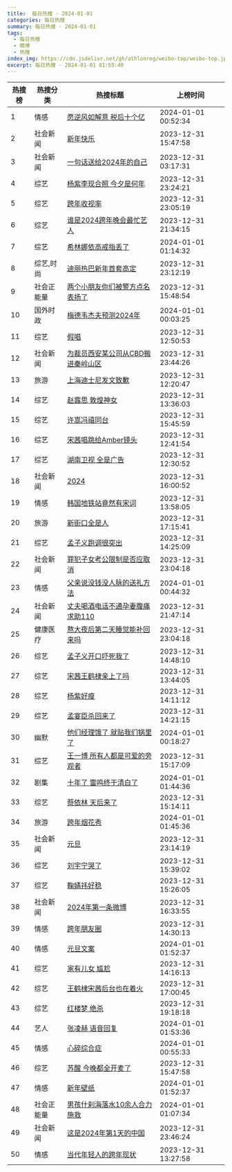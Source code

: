 ```yaml
---
title:  每日热搜 - 2024-01-01
categories: 每日热搜
summary: 每日热搜 - 2024-01-01
tags:
  - 每日热搜
  - 微博
  - 热搜
index_img: https://cdn.jsdelivr.net/gh/athlonreg/weibo-top/weibo-top.jpeg
excerpt: 每日热搜 - 2024-01-01 01:55:40
---
```


| 热搜榜 | 热搜分类 | 热搜标题 | 上榜时间 |
| --- | --- | --- | --- |
| 1 | 情感 | [愿逆风如解意 税后十个亿](https://s.weibo.com/weibo%3Fq%3D%2523%E6%84%BF%E9%80%86%E9%A3%8E%E5%A6%82%E8%A7%A3%E6%84%8F%20%E7%A8%8E%E5%90%8E%E5%8D%81%E4%B8%AA%E4%BA%BF%2523) | 2024-01-01 00:52:34 | 
| 2 | 社会新闻 | [新年快乐](https://s.weibo.com/weibo%3Fq%3D%2523%E6%96%B0%E5%B9%B4%E5%BF%AB%E4%B9%90%2523) | 2023-12-31 15:47:58 | 
| 3 | 社会新闻 | [一句话送给2024年的自己](https://s.weibo.com/weibo%3Fq%3D%2523%E4%B8%80%E5%8F%A5%E8%AF%9D%E9%80%81%E7%BB%992024%E5%B9%B4%E7%9A%84%E8%87%AA%E5%B7%B1%2523) | 2023-12-31 03:17:31 | 
| 4 | 综艺 | [杨紫李现合照 今夕是何年](https://s.weibo.com/weibo%3Fq%3D%2523%E6%9D%A8%E7%B4%AB%E6%9D%8E%E7%8E%B0%E5%90%88%E7%85%A7%20%E4%BB%8A%E5%A4%95%E6%98%AF%E4%BD%95%E5%B9%B4%2523) | 2023-12-31 23:24:21 | 
| 5 | 综艺 | [跨年收视率](https://s.weibo.com/weibo%3Fq%3D%2523%E8%B7%A8%E5%B9%B4%E6%94%B6%E8%A7%86%E7%8E%87%2523) | 2023-12-31 23:05:19 | 
| 6 | 综艺 | [谁是2024跨年晚会最忙艺人](https://s.weibo.com/weibo%3Fq%3D%2523%E8%B0%81%E6%98%AF2024%E8%B7%A8%E5%B9%B4%E6%99%9A%E4%BC%9A%E6%9C%80%E5%BF%99%E8%89%BA%E4%BA%BA%2523) | 2023-12-31 21:34:15 | 
| 7 | 综艺 | [希林娜依高戒指丢了](https://s.weibo.com/weibo%3Fq%3D%2523%E5%B8%8C%E6%9E%97%E5%A8%9C%E4%BE%9D%E9%AB%98%E6%88%92%E6%8C%87%E4%B8%A2%E4%BA%86%2523) | 2024-01-01 01:14:32 | 
| 8 | 综艺,时尚 | [迪丽热巴新年首套高定](https://s.weibo.com/weibo%3Fq%3D%2523%E8%BF%AA%E4%B8%BD%E7%83%AD%E5%B7%B4%E6%96%B0%E5%B9%B4%E9%A6%96%E5%A5%97%E9%AB%98%E5%AE%9A%2523) | 2023-12-31 23:12:19 | 
| 9 | 社会正能量 | [两个小朋友你们被警方点名表扬了](https://s.weibo.com/weibo%3Fq%3D%2523%E4%B8%A4%E4%B8%AA%E5%B0%8F%E6%9C%8B%E5%8F%8B%E4%BD%A0%E4%BB%AC%E8%A2%AB%E8%AD%A6%E6%96%B9%E7%82%B9%E5%90%8D%E8%A1%A8%E6%89%AC%E4%BA%86%2523) | 2023-12-31 15:48:54 | 
| 10 | 国外时政 | [梅德韦杰夫预测2024年](https://s.weibo.com/weibo%3Fq%3D%2523%E6%A2%85%E5%BE%B7%E9%9F%A6%E6%9D%B0%E5%A4%AB%E9%A2%84%E6%B5%8B2024%E5%B9%B4%2523) | 2024-01-01 00:03:25 | 
| 11 | 综艺 | [假唱](https://s.weibo.com/weibo%3Fq%3D%2523%E5%81%87%E5%94%B1%2523) | 2023-12-31 12:50:53 | 
| 12 | 社会新闻 | [为裁员西安某公司从CBD搬进秦岭山区](https://s.weibo.com/weibo%3Fq%3D%2523%E4%B8%BA%E8%A3%81%E5%91%98%E8%A5%BF%E5%AE%89%E6%9F%90%E5%85%AC%E5%8F%B8%E4%BB%8ECBD%E6%90%AC%E8%BF%9B%E7%A7%A6%E5%B2%AD%E5%B1%B1%E5%8C%BA%2523) | 2023-12-31 23:44:26 | 
| 13 | 旅游 | [上海迪士尼发文致歉](https://s.weibo.com/weibo%3Fq%3D%2523%E4%B8%8A%E6%B5%B7%E8%BF%AA%E5%A3%AB%E5%B0%BC%E5%8F%91%E6%96%87%E8%87%B4%E6%AD%89%2523) | 2023-12-31 12:20:47 | 
| 14 | 综艺 | [赵露思 敦煌神女](https://s.weibo.com/weibo%3Fq%3D%2523%E8%B5%B5%E9%9C%B2%E6%80%9D%20%E6%95%A6%E7%85%8C%E7%A5%9E%E5%A5%B3%2523) | 2023-12-31 13:36:03 | 
| 15 | 综艺 | [许嵩冯禧同台](https://s.weibo.com/weibo%3Fq%3D%2523%E8%AE%B8%E5%B5%A9%E5%86%AF%E7%A6%A7%E5%90%8C%E5%8F%B0%2523) | 2023-12-31 15:45:59 | 
| 16 | 综艺 | [宋茜唱跳给Amber镜头](https://s.weibo.com/weibo%3Fq%3D%2523%E5%AE%8B%E8%8C%9C%E5%94%B1%E8%B7%B3%E7%BB%99Amber%E9%95%9C%E5%A4%B4%2523) | 2023-12-31 12:41:54 | 
| 17 | 综艺 | [湖南卫视 全是广告](https://s.weibo.com/weibo%3Fq%3D%2523%E6%B9%96%E5%8D%97%E5%8D%AB%E8%A7%86%20%E5%85%A8%E6%98%AF%E5%B9%BF%E5%91%8A%2523) | 2023-12-31 12:30:52 | 
| 18 | 社会新闻 | [2024](https://s.weibo.com/weibo%3Fq%3D%25232024%2523) | 2023-12-31 16:00:52 | 
| 19 | 情感 | [韩国地铁站竟然有宋词](https://s.weibo.com/weibo%3Fq%3D%2523%E9%9F%A9%E5%9B%BD%E5%9C%B0%E9%93%81%E7%AB%99%E7%AB%9F%E7%84%B6%E6%9C%89%E5%AE%8B%E8%AF%8D%2523) | 2023-12-31 13:58:05 | 
| 20 | 旅游 | [新街口全是人](https://s.weibo.com/weibo%3Fq%3D%2523%E6%96%B0%E8%A1%97%E5%8F%A3%E5%85%A8%E6%98%AF%E4%BA%BA%2523) | 2023-12-31 17:15:41 | 
| 21 | 综艺 | [孟子义跑调很突出](https://s.weibo.com/weibo%3Fq%3D%2523%E5%AD%9F%E5%AD%90%E4%B9%89%E8%B7%91%E8%B0%83%E5%BE%88%E7%AA%81%E5%87%BA%2523) | 2023-12-31 14:25:09 | 
| 22 | 社会新闻 | [罪犯子女考公限制是否应取消](https://s.weibo.com/weibo%3Fq%3D%2523%E7%BD%AA%E7%8A%AF%E5%AD%90%E5%A5%B3%E8%80%83%E5%85%AC%E9%99%90%E5%88%B6%E6%98%AF%E5%90%A6%E5%BA%94%E5%8F%96%E6%B6%88%2523) | 2023-12-31 23:04:18 | 
| 23 | 情感 | [父亲说没钱没人脉的送礼方法](https://s.weibo.com/weibo%3Fq%3D%2523%E7%88%B6%E4%BA%B2%E8%AF%B4%E6%B2%A1%E9%92%B1%E6%B2%A1%E4%BA%BA%E8%84%89%E7%9A%84%E9%80%81%E7%A4%BC%E6%96%B9%E6%B3%95%2523) | 2024-01-01 00:44:32 | 
| 24 | 社会新闻 | [丈夫喝酒电话不通孕妻腹痛求助110](https://s.weibo.com/weibo%3Fq%3D%2523%E4%B8%88%E5%A4%AB%E5%96%9D%E9%85%92%E7%94%B5%E8%AF%9D%E4%B8%8D%E9%80%9A%E5%AD%95%E5%A6%BB%E8%85%B9%E7%97%9B%E6%B1%82%E5%8A%A9110%2523) | 2023-12-31 21:47:14 | 
| 25 | 健康医疗 | [熬大夜后第二天睡觉能补回来吗](https://s.weibo.com/weibo%3Fq%3D%2523%E7%86%AC%E5%A4%A7%E5%A4%9C%E5%90%8E%E7%AC%AC%E4%BA%8C%E5%A4%A9%E7%9D%A1%E8%A7%89%E8%83%BD%E8%A1%A5%E5%9B%9E%E6%9D%A5%E5%90%97%2523) | 2023-12-31 23:04:18 | 
| 26 | 综艺 | [孟子义开口吓死我了](https://s.weibo.com/weibo%3Fq%3D%2523%E5%AD%9F%E5%AD%90%E4%B9%89%E5%BC%80%E5%8F%A3%E5%90%93%E6%AD%BB%E6%88%91%E4%BA%86%2523) | 2023-12-31 14:48:10 | 
| 27 | 综艺 | [宋茜王鹤棣亲上了吗](https://s.weibo.com/weibo%3Fq%3D%2523%E5%AE%8B%E8%8C%9C%E7%8E%8B%E9%B9%A4%E6%A3%A3%E4%BA%B2%E4%B8%8A%E4%BA%86%E5%90%97%2523) | 2023-12-31 13:44:05 | 
| 28 | 综艺 | [杨紫好瘦](https://s.weibo.com/weibo%3Fq%3D%2523%E6%9D%A8%E7%B4%AB%E5%A5%BD%E7%98%A6%2523) | 2023-12-31 14:11:12 | 
| 29 | 综艺 | [孟宴臣杀回来了](https://s.weibo.com/weibo%3Fq%3D%2523%E5%AD%9F%E5%AE%B4%E8%87%A3%E6%9D%80%E5%9B%9E%E6%9D%A5%E4%BA%86%2523) | 2023-12-31 14:21:15 | 
| 30 | 幽默 | [他们经理饿了 就贴我们锅里了](https://s.weibo.com/weibo%3Fq%3D%2523%E4%BB%96%E4%BB%AC%E7%BB%8F%E7%90%86%E9%A5%BF%E4%BA%86%20%E5%B0%B1%E8%B4%B4%E6%88%91%E4%BB%AC%E9%94%85%E9%87%8C%E4%BA%86%2523) | 2024-01-01 00:18:27 | 
| 31 | 综艺 | [王一博 所有人都是可爱的旁观者](https://s.weibo.com/weibo%3Fq%3D%2523%E7%8E%8B%E4%B8%80%E5%8D%9A%20%E6%89%80%E6%9C%89%E4%BA%BA%E9%83%BD%E6%98%AF%E5%8F%AF%E7%88%B1%E7%9A%84%E6%97%81%E8%A7%82%E8%80%85%2523) | 2023-12-31 15:17:09 | 
| 32 | 剧集 | [十年了 雷鸣终于清白了](https://s.weibo.com/weibo%3Fq%3D%2523%E5%8D%81%E5%B9%B4%E4%BA%86%20%E9%9B%B7%E9%B8%A3%E7%BB%88%E4%BA%8E%E6%B8%85%E7%99%BD%E4%BA%86%2523) | 2024-01-01 01:44:36 | 
| 33 | 综艺 | [蔡依林 天后来了](https://s.weibo.com/weibo%3Fq%3D%2523%E8%94%A1%E4%BE%9D%E6%9E%97%20%E5%A4%A9%E5%90%8E%E6%9D%A5%E4%BA%86%2523) | 2023-12-31 15:14:11 | 
| 34 | 旅游 | [跨年烟花秀](https://s.weibo.com/weibo%3Fq%3D%2523%E8%B7%A8%E5%B9%B4%E7%83%9F%E8%8A%B1%E7%A7%80%2523) | 2024-01-01 01:45:36 | 
| 35 | 社会新闻 | [元旦](https://s.weibo.com/weibo%3Fq%3D%2523%E5%85%83%E6%97%A6%2523) | 2023-12-31 23:14:19 | 
| 36 | 综艺 | [刘宇宁哭了](https://s.weibo.com/weibo%3Fq%3D%2523%E5%88%98%E5%AE%87%E5%AE%81%E5%93%AD%E4%BA%86%2523) | 2023-12-31 15:39:02 | 
| 37 | 综艺 | [鞠婧祎好稳](https://s.weibo.com/weibo%3Fq%3D%2523%E9%9E%A0%E5%A9%A7%E7%A5%8E%E5%A5%BD%E7%A8%B3%2523) | 2023-12-31 15:26:05 | 
| 38 | 社会新闻 | [2024年第一条微博](https://s.weibo.com/weibo%3Fq%3D%25232024%E5%B9%B4%E7%AC%AC%E4%B8%80%E6%9D%A1%E5%BE%AE%E5%8D%9A%2523) | 2023-12-31 16:33:55 | 
| 39 | 情感 | [跨年朋友圈](https://s.weibo.com/weibo%3Fq%3D%2523%E8%B7%A8%E5%B9%B4%E6%9C%8B%E5%8F%8B%E5%9C%88%2523) | 2023-12-31 14:30:13 | 
| 40 | 情感 | [元旦文案](https://s.weibo.com/weibo%3Fq%3D%2523%E5%85%83%E6%97%A6%E6%96%87%E6%A1%88%2523) | 2024-01-01 01:52:37 | 
| 41 | 综艺 | [家有儿女 尴尬](https://s.weibo.com/weibo%3Fq%3D%2523%E5%AE%B6%E6%9C%89%E5%84%BF%E5%A5%B3%20%E5%B0%B4%E5%B0%AC%2523) | 2023-12-31 14:16:13 | 
| 42 | 综艺 | [王鹤棣宋茜后台也在着火](https://s.weibo.com/weibo%3Fq%3D%2523%E7%8E%8B%E9%B9%A4%E6%A3%A3%E5%AE%8B%E8%8C%9C%E5%90%8E%E5%8F%B0%E4%B9%9F%E5%9C%A8%E7%9D%80%E7%81%AB%2523) | 2023-12-31 17:00:45 | 
| 43 | 综艺 | [红楼梦 绝杀](https://s.weibo.com/weibo%3Fq%3D%2523%E7%BA%A2%E6%A5%BC%E6%A2%A6%20%E7%BB%9D%E6%9D%80%2523) | 2023-12-31 19:18:18 | 
| 44 | 艺人 | [张凌赫 语音回复](https://s.weibo.com/weibo%3Fq%3D%2523%E5%BC%A0%E5%87%8C%E8%B5%AB%20%E8%AF%AD%E9%9F%B3%E5%9B%9E%E5%A4%8D%2523) | 2024-01-01 01:53:36 | 
| 45 | 情感 | [心碎综合症](https://s.weibo.com/weibo%3Fq%3D%2523%E5%BF%83%E7%A2%8E%E7%BB%BC%E5%90%88%E7%97%87%2523) | 2024-01-01 00:55:33 | 
| 46 | 综艺 | [苏醒 今晚都全开麦了](https://s.weibo.com/weibo%3Fq%3D%2523%E8%8B%8F%E9%86%92%20%E4%BB%8A%E6%99%9A%E9%83%BD%E5%85%A8%E5%BC%80%E9%BA%A6%E4%BA%86%2523) | 2023-12-31 15:47:58 | 
| 47 | 情感 | [新年壁纸](https://s.weibo.com/weibo%3Fq%3D%2523%E6%96%B0%E5%B9%B4%E5%A3%81%E7%BA%B8%2523) | 2024-01-01 01:52:37 | 
| 48 | 社会正能量 | [男孩什刹海落水10余人合力施救](https://s.weibo.com/weibo%3Fq%3D%2523%E7%94%B7%E5%AD%A9%E4%BB%80%E5%88%B9%E6%B5%B7%E8%90%BD%E6%B0%B410%E4%BD%99%E4%BA%BA%E5%90%88%E5%8A%9B%E6%96%BD%E6%95%91%2523) | 2024-01-01 01:07:34 | 
| 49 | 社会新闻 | [这是2024年第1天的中国](https://s.weibo.com/weibo%3Fq%3D%2523%E8%BF%99%E6%98%AF2024%E5%B9%B4%E7%AC%AC1%E5%A4%A9%E7%9A%84%E4%B8%AD%E5%9B%BD%2523) | 2023-12-31 23:46:24 | 
| 50 | 情感 | [当代年轻人的跨年现状](https://s.weibo.com/weibo%3Fq%3D%2523%E5%BD%93%E4%BB%A3%E5%B9%B4%E8%BD%BB%E4%BA%BA%E7%9A%84%E8%B7%A8%E5%B9%B4%E7%8E%B0%E7%8A%B6%2523) | 2023-12-31 13:27:58 | 
